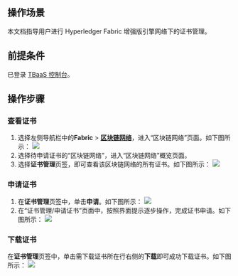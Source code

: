 ## 操作场景
本文档指导用户进行 Hyperledger Fabric 增强版引擎网络下的证书管理。
## 前提条件
已登录 [TBaaS 控制台](https://console.cloud.tencent.com/tbaas)。

## 操作步骤

### 查看证书
1. 选择左侧导航栏中的**Fabric** > **[区块链网络](https://console.cloud.tencent.com/tbaas/fabric/deploy)**，进入“区块链网络”页面。如下图所示： 
![](https://main.qcloudimg.com/raw/7ad63405920a71e267c4b5bb4836be7d.png)
2. 选择待申请证书的“区块链网络”，进入“区块链网络”概览页面。
3. 选择**证书管理**页签，即可查看该区块链网络的所有证书。如下图所示： 
![](https://main.qcloudimg.com/raw/6b02b3ee955bd924eee0a04f5b0b6046.png)

### 申请证书
1. 在**证书管理**页签中，单击**申请**。如下图所示： 
![](https://main.qcloudimg.com/raw/6107197cdcaba6befa36699c30de6bf2.png)
2. 在“证书管理/申请证书”页面中，按照界面提示逐步操作，完成证书申请。如下图所示： 
![](https://main.qcloudimg.com/raw/4f43725920c15f7e2c0f553102b76d9d.png)


### 下载证书
在**证书管理**页签中，单击需下载证书所在行右侧的**下载**即可成功下载证书。如下图所示： 
![](https://main.qcloudimg.com/raw/8740c399e43b0559766d99e2792e4f61.png)

